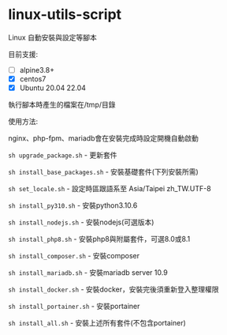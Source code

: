 # linux-utils-script

Linux 自動安裝與設定等腳本

目前支援:

- [ ] alpine3.8+
- [x] centos7
- [x] Ubuntu 20.04 22.04

執行腳本時產生的檔案在/tmp/目錄

使用方法:

nginx、php-fpm、mariadb會在安裝完成時設定開機自動啟動

`sh upgrade_package.sh` - 更新套件

`sh install_base_packages.sh` - 安裝基礎套件(下列安裝所需)

`sh set_locale.sh` - 設定時區跟語系至 Asia/Taipei zh_TW.UTF-8

`sh install_py310.sh` - 安裝python3.10.6

`sh install_nodejs.sh` - 安裝nodejs(可選版本)

`sh install_php8.sh` - 安裝php8與附屬套件，可選8.0或8.1

`sh install_composer.sh` - 安裝composer

`sh install_mariadb.sh` - 安裝mariadb server 10.9

`sh install_docker.sh` - 安裝docker，安裝完後須重新登入整理權限

`sh install_portainer.sh` - 安裝portainer

`sh install_all.sh` - 安裝上述所有套件(不包含portainer)